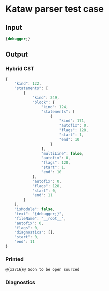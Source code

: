 # Kataw parser test case

## Input

`````js
{debugger;}
`````

## Output

### Hybrid CST

```javascript
{
    "kind": 122,
    "statements": [
        {
            "kind": 249,
            "block": {
                "kind": 124,
                "statements": [
                    {
                        "kind": 171,
                        "autofix": 0,
                        "flags": 128,
                        "start": 1,
                        "end": 10
                    }
                ],
                "multiLine": false,
                "autofix": 0,
                "flags": 128,
                "start": 1,
                "end": 10
            },
            "autofix": 0,
            "flags": 128,
            "start": 0,
            "end": 11
        }
    ],
    "isModule": false,
    "text": "{debugger;}",
    "fileName": "__root__",
    "autofix": 0,
    "flags": 0,
    "diagnostics": [],
    "start": 0,
    "end": 11
}
```

### Printed

```javascript
@{x2716}@ Soon to be open sourced
```

### Diagnostics

```javascript

```

